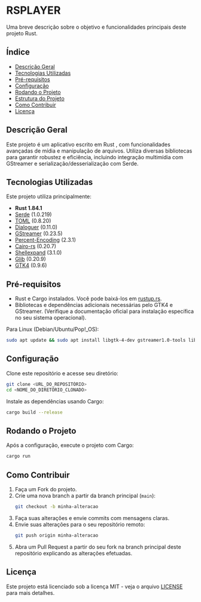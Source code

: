 # RSPLAYER

Uma breve descrição sobre o objetivo e funcionalidades principais deste projeto Rust.

## Índice
- [Descrição Geral](#descrição-geral)
- [Tecnologias Utilizadas](#tecnologias-utilizadas)
- [Pré-requisitos](#pré-requisitos)
- [Configuração](#configuração)
- [Rodando o Projeto](#rodando-o-projeto)
- [Estrutura do Projeto](#estrutura-do-projeto)
- [Como Contribuir](#como-contribuir)
- [Licença](#licença)

## Descrição Geral

Este projeto é um aplicativo escrito em Rust , com funcionalidades avançadas de mídia e manipulação de arquivos. Utiliza diversas bibliotecas para garantir robustez e eficiência, incluindo integração multimídia com GStreamer e serialização/desserialização com Serde.

## Tecnologias Utilizadas

Este projeto utiliza principalmente:

- **Rust 1.84.1**
- [Serde](https://serde.rs/) (1.0.219)
- [TOML](https://github.com/toml-rs/toml) (0.8.20)
- [Dialoguer](https://github.com/mitsuhiko/dialoguer) (0.11.0)
- [GStreamer](https://gstreamer.freedesktop.org/) (0.23.5)
- [Percent-Encoding](https://github.com/servo/rust-url) (2.3.1)
- [Cairo-rs](https://github.com/gtk-rs/cairo) (0.20.7)
- [Shellexpand](https://github.com/netvl/shellexpand) (3.1.0)
- [Glib](https://gtk-rs.org/gtk-rs-core/stable/latest/docs/glib/) (0.20.9)
- [GTK4](https://gtk-rs.org/) (0.9.6)

## Pré-requisitos

- Rust e Cargo instalados. Você pode baixá-los em [rustup.rs](https://rustup.rs/).
- Bibliotecas e dependências adicionais necessárias pelo GTK4 e GStreamer. (Verifique a documentação oficial para instalação específica no seu sistema operacional).

Para Linux (Debian/Ubuntu/Pop!_OS):
```bash
sudo apt update && sudo apt install libgtk-4-dev gstreamer1.0-tools libgstreamer-plugins-base1.0-dev librust-cairo-dev
```

## Configuração

Clone este repositório e acesse seu diretório:
```bash
git clone <URL_DO_REPOSITÓRIO>
cd <NOME_DO_DIRETÓRIO_CLONADO>
```

Instale as dependências usando Cargo:
```bash
cargo build --release
```

## Rodando o Projeto

Após a configuração, execute o projeto com Cargo:
```bash
cargo run
```

## Como Contribuir

1. Faça um Fork do projeto.
2. Crie uma nova branch a partir da branch principal (`main`):
   ```bash
   git checkout -b minha-alteracao
   ```
3. Faça suas alterações e envie commits com mensagens claras.
4. Envie suas alterações para o seu repositório remoto:
   ```bash
   git push origin minha-alteracao
   ```
5. Abra um Pull Request a partir do seu fork na branch principal deste repositório explicando as alterações efetuadas.

## Licença

Este projeto está licenciado sob a licença MIT - veja o arquivo [LICENSE](LICENSE) para mais detalhes.
